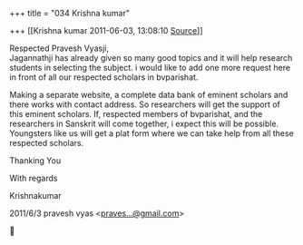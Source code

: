 +++
title = "034 Krishna kumar"

+++
[[Krishna kumar	2011-06-03, 13:08:10 [Source](https://groups.google.com/g/bvparishat/c/P7Nvh68HUJc)]]



Respected Pravesh Vyasji,  
Jagannathji has already given so many good topics and it will help research students in selecting the subject. i would like to add one more request here in front of all our respected scholars in bvparishat.  
  
Making a separate website, a complete data bank of eminent scholars and there works with contact address. So researchers will get the support of this eminent scholars. If, respected members of bvparishat, and the researchers in Sanskrit will come together, i expect this will be possible. Youngsters like us will get a plat form where we can take help from all these respected scholars.  
  
Thanking You  
  
With regards  
  
Krishnakumar  
  
  
  
  

2011/6/3 pravesh vyas \<[praves...@gmail.com]()\>




